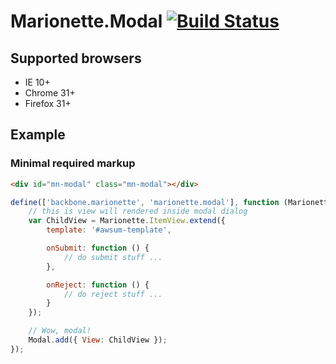 # Marionette.Modal [![Build Status](https://travis-ci.org/Raidix/Marionette.Modal.svg?branch=master)](https://travis-ci.org/Raidix/Marionette.Modal)

## Supported browsers
* IE 10+
* Chrome 31+
* Firefox 31+

## Example

### Minimal required markup
```html
<div id="mn-modal" class="mn-modal"></div>
```

```javascript
define(['backbone.marionette', 'marionette.modal'], function (Marionette, Modal) {
    // this is view will rendered inside modal dialog
    var ChildView = Marionette.ItemView.extend({
        template: '#awsum-template',

        onSubmit: function () {
            // do submit stuff ...
        },

        onReject: function () {
            // do reject stuff ...
        }
    });

    // Wow, modal!
    Modal.add({ View: ChildView });
});
```
